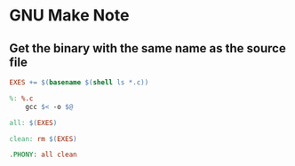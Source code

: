 # GNU Make Note

## Get the binary with the same name as the source file
```makefile
EXES += $(basename $(shell ls *.c))

%: %.c
	gcc $< -o $@

all: $(EXES)

clean: rm $(EXES)

.PHONY: all clean
```